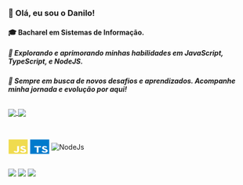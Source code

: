 <br/>

### 👋 Olá, eu sou o Danilo!
#### 🎓 Bacharel em Sistemas de Informação.
##### 🚀 Explorando e aprimorando minhas habilidades em JavaScript, TypeScript, e NodeJS.
##### 🌱 Sempre em busca de novos desafios e aprendizados. Acompanhe minha jornada e evolução por aqui!

##

<a href="">
  <img align="center" width="52%" src="https://github-readme-stats.vercel.app/api?username=Demanuel001&count_private=true&show_icons=true&theme=transparent&hide=contribs" />
  <img align="center" width="35%" src="https://github-readme-stats.vercel.app/api/top-langs/?username=Demanuel001&layout=compact&theme=transparent" />
</a>

##
<div style="display: inline_block"><br>
  <img align="center" alt="Js" height="30" width="40" src="https://raw.githubusercontent.com/devicons/devicon/master/icons/javascript/javascript-plain.svg">
  <img align="center" alt="Ts" height="30" width="40" src="https://raw.githubusercontent.com/devicons/devicon/master/icons/typescript/typescript-plain.svg">
  <img align="center" alt="NodeJs" height="30" width="40" src="https://cdn.jsdelivr.net/gh/devicons/devicon@latest/icons/nodejs/nodejs-original.svg">
</div>

##  
<div>
       <a href="https://www.linkedin.com/in/danilo-developer/" target="_blank"><img src="https://img.shields.io/badge/-LinkedIn-%230077B5?style=for-the-badge&logo=linkedin&logoColor=white" target="_blank"></a> 
       <a href = "mailto:daniloemanuel360@gmail.com"><img src="https://img.shields.io/badge/-Gmail-%23333?style=for-the-badge&logo=gmail&logoColor=white" target="_blank"></a>
       <a href = "https://api.whatsapp.com/send?phone=86995240082&text=sua%20mensagem"><img src="https://img.shields.io/badge/WhatsApp-25D366?style=for-the-badge&logo=whatsapp&logoColor=white" target="_blank"></a>            
</div>
